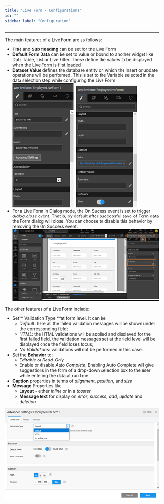 ```yaml
---
title: "Live Form - Configurations"
id: ""
sidebar_label: "Configuration"
---
```

---

The main features of a Live Form are as follows:

- **Title** and **Sub Heading** can be set for the Live Form
- **Default Form Data** can be set to value or bound to another widget like Data Table, List or Live Filter. These define the values to be displayed when the Live Form is first loaded
- **Dataset Value** defines the database entity on which the insert or update operations will be performed. This is set to the Variable selected in the data selection step while configuring the Live Form [![](/learn/assets/liveform_props1.png)](/learn/assets/liveform_props1.png)  [![](/learn/assets/liveform_props2.png)](/learn/assets/liveform_props2.png)
- For a Live Form in Dialog mode, the On Sucess event is set to trigger _dialog.close_ event. That is, by default after successful save of Form data the Form dialog will close. You can choose to disable this behavior by removing the On Success event. [![](/learn/assets/lf_dialog_successevent.png)](/learn/assets/lf_dialog_successevent.png)

The other features of a Live Form include:

- Set** Validation Type **at form level. It can be
    - _Default_: here all the failed validation messages will be shown under the corresponding field;
    - _HTML_: the HTML validations will be applied and displayed for the first failed field, the validation messages set at the field level will be displayed once the field loses focus;
    - _No Validations_: validations will not be performed in this case.
- Set the **Behavior** to:
    - _Editable_ or _Read-Only_
    - Enable or disable _Auto Complete_. Enabling Auto Complete will give suggestions in the form of a drop-down selection box to the user while entering the data at run time
- **Caption** properties in terms of _alignment_, _position_, and _size_
- **Message** Properties like
    - **Layout** - either _inline_ or in a _toaster_
    - **Message text** for display on _error_, _success_, _add_, _update_ and _deletion_

[![](/learn/assets/liveform_settings.png)](/learn/assets/liveform_settings.png)

